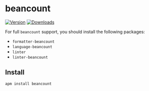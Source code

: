 # beancount

[![Version](https://img.shields.io/apm/v/beancount.svg)](https://atom.io/packages/beancount)
[![Downloads](https://img.shields.io/apm/dm/beancount.svg)](https://atom.io/packages/beancount)

For full `beancount` support, you should install the following packages:

- `formatter-beancount`
- `language-beancount`
- `linter`
- `linter-beancount`

## Install

```
apm install beancount
```
